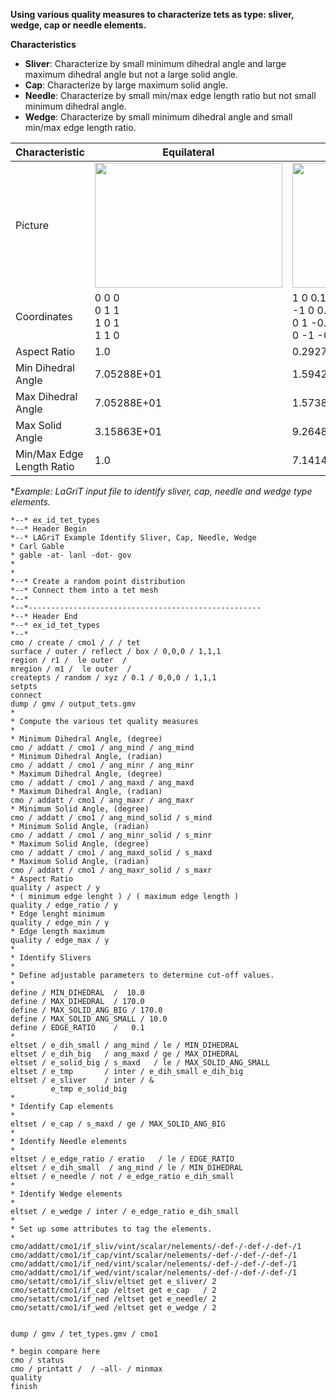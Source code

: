 **Using various quality measures to characterize tets as type: sliver, wedge, cap or needle elements.**

**Characteristics**

- **Sliver**: Characterize by small minimum dihedral angle and large maximum dihedral angle but not a large solid angle.
- **Cap**: Characterize by large maximum solid angle.
- **Needle**: Characterize by small min/max edge length ratio but not small minimum dihedral angle.
- **Wedge**: Characterize by small minimum dihedral angle and small min/max edge length ratio.

Characteristic    | Equilateral | Sliver | Cap | Needle | Wedge 
--- | ---- | --- | ---- | --- | ---
Picture | <img height="200" width="300" src="https://lanl.github.io/LaGriT/docs/assets/images/quality_tet_equilateral.png"> | <img height="200" width="300" src="https://lanl.github.io/LaGriT/docs/assets/images/quality_tet_sliver.png"> | <img height="200" width="300" src="https://lanl.github.io/LaGriT/docs/assets/images/quality_tet_cap.png"> | <img height="200" width="300" src="https://lanl.github.io/LaGriT/docs/assets/images/quality_tet_needle.png"> | <img height="200" width="300" src="https://lanl.github.io/LaGriT/docs/assets/images/quality_tet_wedge.png"> |
Coordinates | 0 0 0 <br> 0 1 1 <br> 1 0 1 <br> 1 1 0 | 1 0 0.1 <br> -1 0 0.1 <br> 0 1 -0.1 <br> 0 -1 -0.1 | 1 0 0 <br> 1 1 0 <br> 0 0 0 <br> 0.75 0.25 0.1 | .1 -.1 0 <br> .1 .1 0 <br> -.1 0 0 <br> 0 0 1 | 1 0 0 <br> -1 0 0 <br> 0 1 0.1 <br> 0 1 -0.1 
Aspect Ratio | 1.0 | 0.2927 | 0.07448 | 0.3429 | 0.2617
Min Dihedral Angle | 7.05288E+01 | 1.59424E+01 | 1.57932E+01 | 5.33585E+01 | 1.14212E+01
Max Dihedral Angle | 7.05288E+01 | 1.57380E+02 | 1.49550E+02 | 8.74394E+01 | 90.0
Max Solid Angle | 3.15863E+01 | 9.26487E+00 | 2.60111E+02 | 5.56182E+01 | 8.19307E+01
Min/Max Edge Length Ratio  | 1.0 | 7.14143E-01 | 2.59808E-01 | 1.98030E-01 | 0.1

**Example: LaGriT input file to identify sliver, cap, needle and wedge type elements.*

    *--* ex_id_tet_types
    *--* Header Begin
    *--* LAGriT Example Identify Sliver, Cap, Needle, Wedge
    * Carl Gable
    * gable -at- lanl -dot- gov
    *
    *
    *--* Create a random point distribution
    *--* Connect them into a tet mesh
    *--*
    *--*----------------------------------------------------
    *--* Header End
    *--* ex_id_tet_types
    *--*
    cmo / create / cmo1 / / / tet
    surface / outer / reflect / box / 0,0,0 / 1,1,1
    region / r1 /  le outer  /
    mregion / m1 /  le outer  /
    createpts / random / xyz / 0.1 / 0,0,0 / 1,1,1
    setpts
    connect
    dump / gmv / output_tets.gmv
    *
    * Compute the various tet quality measures
    *
    * Minimum Dihedral Angle, (degree)
    cmo / addatt / cmo1 / ang_mind / ang_mind
    * Minimum Dihedral Angle, (radian)
    cmo / addatt / cmo1 / ang_minr / ang_minr
    * Maximum Dihedral Angle, (degree)
    cmo / addatt / cmo1 / ang_maxd / ang_maxd
    * Maximum Dihedral Angle, (radian)
    cmo / addatt / cmo1 / ang_maxr / ang_maxr
    * Minimum Solid Angle, (degree)
    cmo / addatt / cmo1 / ang_mind_solid / s_mind
    * Minimum Solid Angle, (radian)
    cmo / addatt / cmo1 / ang_minr_solid / s_minr
    * Maximum Solid Angle, (degree)
    cmo / addatt / cmo1 / ang_maxd_solid / s_maxd
    * Maximum Solid Angle, (radian)
    cmo / addatt / cmo1 / ang_maxr_solid / s_maxr
    * Aspect Ratio
    quality / aspect / y
    * ( minimum edge lenght ) / ( maximum edge length )
    quality / edge_ratio / y
    * Edge lenght minimum
    quality / edge_min / y
    * Edge length maximum
    quality / edge_max / y
    *
    * Identify Slivers
    *
    * Define adjustable parameters to determine cut-off values.
    *
    define / MIN_DIHEDRAL  /  10.0
    define / MAX_DIHEDRAL  / 170.0
    define / MAX_SOLID_ANG_BIG / 170.0
    define / MAX_SOLID_ANG_SMALL / 10.0
    define / EDGE_RATIO    /   0.1
    *
    eltset / e_dih_small / ang_mind / le / MIN_DIHEDRAL
    eltset / e_dih_big   / ang_maxd / ge / MAX_DIHEDRAL
    eltset / e_solid_big / s_maxd   / le / MAX_SOLID_ANG_SMALL
    eltset / e_tmp       / inter / e_dih_small e_dih_big
    eltset / e_sliver    / inter / &
             e_tmp e_solid_big
    *
    * Identify Cap elements
    *
    eltset / e_cap / s_maxd / ge / MAX_SOLID_ANG_BIG
    *
    * Identify Needle elements
    *
    eltset / e_edge_ratio / eratio   / le / EDGE_RATIO
    eltset / e_dih_small  / ang_mind / le / MIN_DIHEDRAL
    eltset / e_needle / not / e_edge_ratio e_dih_small
    *
    * Identify Wedge elements
    *
    eltset / e_wedge / inter / e_edge_ratio e_dih_small
    *
    * Set up some attributes to tag the elements.
    *
    cmo/addatt/cmo1/if_sliv/vint/scalar/nelements/-def-/-def-/-def-/1
    cmo/addatt/cmo1/if_cap/vint/scalar/nelements/-def-/-def-/-def-/1
    cmo/addatt/cmo1/if_ned/vint/scalar/nelements/-def-/-def-/-def-/1
    cmo/addatt/cmo1/if_wed/vint/scalar/nelements/-def-/-def-/-def-/1
    cmo/setatt/cmo1/if_sliv/eltset get e_sliver/ 2
    cmo/setatt/cmo1/if_cap /eltset get e_cap   / 2
    cmo/setatt/cmo1/if_ned /eltset get e_needle/ 2
    cmo/setatt/cmo1/if_wed /eltset get e_wedge / 2


    dump / gmv / tet_types.gmv / cmo1

    * begin compare here
    cmo / status
    cmo / printatt /  / -all- / minmax
    quality
    finish
